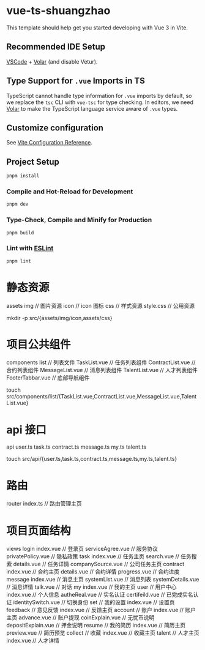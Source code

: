 # vue-ts-shuangzhao

This template should help get you started developing with Vue 3 in Vite.

## Recommended IDE Setup

[VSCode](https://code.visualstudio.com/) + [Volar](https://marketplace.visualstudio.com/items?itemName=Vue.volar) (and disable Vetur).

## Type Support for `.vue` Imports in TS

TypeScript cannot handle type information for `.vue` imports by default, so we replace the `tsc` CLI with `vue-tsc` for type checking. In editors, we need [Volar](https://marketplace.visualstudio.com/items?itemName=Vue.volar) to make the TypeScript language service aware of `.vue` types.

## Customize configuration

See [Vite Configuration Reference](https://vite.dev/config/).

## Project Setup

```sh
pnpm install
```

### Compile and Hot-Reload for Development

```sh
pnpm dev
```

### Type-Check, Compile and Minify for Production

```sh
pnpm build
```

### Lint with [ESLint](https://eslint.org/)

```sh
pnpm lint
```

# 静态资源
assets
  img                             // 图片资源
    icon                          // icon 图标
  css                             // 样式资源
    style.css                     // 公用资源

mkdir -p src/{assets/img/icon,assets/css}

# 项目公共组件
components
  list                            // 列表文件
    TaskList.vue                  // 任务列表组件
    ContractList.vue              // 合约列表组件
    MessageList.vue               // 消息列表组件
    TalentList.vue                // 人才列表组件
  FooterTabbar.vue                // 底部导航组件

touch src/components/list/{TaskList.vue,ContractList.vue,MessageList.vue,TalentList.vue}

# api 接口
api
  user.ts
  task.ts
  contract.ts
  message.ts
  my.ts
  talent.ts

touch src/api/{user.ts,task.ts,contract.ts,message.ts,my.ts,talent.ts}

# 路由
router
  index.ts                       // 路由管理主页

# 项目页面结构
views
  login
    index.vue                    // 登录页
    serviceAgree.vue             // 服务协议
    privatePolicy.vue            // 隐私政策
  task
    index.vue                    // 任务主页
    search.vue                   // 任务搜索
    details.vue                  // 任务详情
    companySource.vue            // 公司任务主页
  contract                       
    index.vue                    // 合约主页
    details.vue                  // 合约详情
    progress.vue                 // 合约进度
  message
    index.vue                    // 消息主页 
    systemList.vue               // 消息列表
    systemDetails.vue            // 消息详情
    talk.vue                     // 对话
  my
    index.vue                    // 我的主页
    user                         // 用户中心
      index.vue                  // 个人信息
      autheReal.vue              // 实名认证
      certifeild.vue             // 已完成实名认证
      identitySwitch.vue         // 切换身份
    set                          // 我的设置
      index.vue                  // 设置页
    feedback                     // 意见反馈
      index.vue                  // 反馈主页
    account                      // 账户
      index.vue                  // 账户主页
      advance.vue                // 账户提现
      coinExplain.vue            // 无忧币说明
      depositExplain.vue         // 押金说明
    resume                       // 我的简历
      index.vue                  // 简历主页
      preview.vue                // 简历预览
    collect                      // 收藏
      index.vue                  // 收藏主页
  talent                         // 人才主页
    index.vue                    // 人才详情
